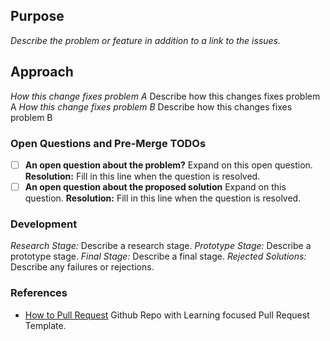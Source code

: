 ## Purpose
_Describe the problem or feature in addition to a link to the issues._

## Approach
_How this change fixes problem A_ Describe how this changes fixes problem A
_How this change fixes problem B_ Describe how this changes fixes problem B

### Open Questions and Pre-Merge TODOs
- [ ] **An open question about the problem?** Expand on this open question.
      **Resolution:** Fill in this line when the question is resolved.
- [ ] **An open question about the proposed solution** Expand on this question.
      **Resolution:** Fill in this line when the question is resolved.

### Development
_Research Stage:_ Describe a research stage.
_Prototype Stage:_ Describe a prototype stage.
_Final Stage:_ Describe a final stage.
_Rejected Solutions:_ Describe any failures or rejections.

### References
- [How to Pull Request](https://github.com/flexyford/pull-request) Github Repo with Learning focused Pull Request Template.
